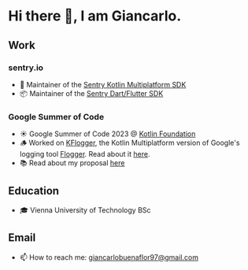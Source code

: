 # Hi there 👋, I am Giancarlo.

## Work
### sentry.io
<!-- 👨‍💻 Software Engineering Intern @ [sentry.io](https://sentry.io/) -->
- 🔭 Maintainer of the [Sentry Kotlin Multiplatform SDK](https://github.com/getsentry/sentry-kotlin-multiplatform)
- 📦 Maintainer of the [Sentry Dart/Flutter SDK](https://github.com/getsentry/sentry-dart)
### Google Summer of Code
- ☀️ Google Summer of Code 2023 @ [Kotlin Foundation](https://kotlinfoundation.org/)
- 🪵 Worked on [KFlogger](https://github.com/buenaflor/KFlogger), the Kotlin Multiplatform version of Google's logging tool [Flogger](https://github.com/google/flogger). Read about it [here](https://kotlinfoundation.org/news/gsoc-2023-kflogger/).
- 📚 Read about my proposal [here](https://summerofcode.withgoogle.com/programs/2023/projects/O3J16iTy)
## Education
- 🎓 Vienna University of Technology BSc
## Email
- 📫 How to reach me: giancarlobuenaflor97@gmail.com

<!--
- 🔭 I’m currently working on a full stack application based on collaborations and coaching. You can read more about it on my portfolio!
-->
<!--
